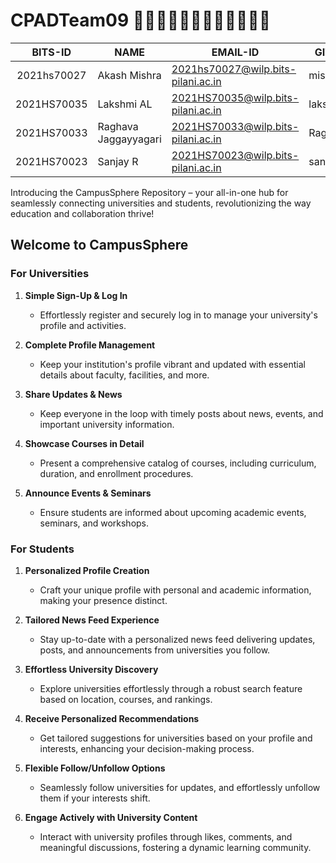 # CPADTeam09 👨🏻‍💻👩🏻‍💻👨🏻‍💻👨🏻‍💻

|   BITS-ID   | NAME                 | EMAIL-ID                           | GITHUB-ID    |
|:-----------:|----------------------|------------------------------------|--------------|
| 2021hs70027 | Akash Mishra         | 2021hs70027@wilp.bits-pilani.ac.in | missra21     |
| 2021HS70035 | Lakshmi AL           | 2021HS70035@wilp.bits-pilani.ac.in | lakshmi28al  |
| 2021HS70033 | Raghava Jaggayyagari | 2021HS70033@wilp.bits-pilani.ac.in | Raghava0200  |
| 2021HS70023 | Sanjay R             | 2021HS70023@wilp.bits-pilani.ac.in | sanjayravimy |

Introducing the CampusSphere Repository – your all-in-one hub for seamlessly connecting universities and students, revolutionizing the way education and collaboration thrive!

## Welcome to CampusSphere

### For Universities

1. **Simple Sign-Up & Log In**
   - Effortlessly register and securely log in to manage your university's profile and activities.

2. **Complete Profile Management**
   - Keep your institution's profile vibrant and updated with essential details about faculty, facilities, and more.

3. **Share Updates & News**
   - Keep everyone in the loop with timely posts about news, events, and important university information.

4. **Showcase Courses in Detail**
   - Present a comprehensive catalog of courses, including curriculum, duration, and enrollment procedures.

5. **Announce Events & Seminars**
   - Ensure students are informed about upcoming academic events, seminars, and workshops.

### For Students

1. **Personalized Profile Creation**
   - Craft your unique profile with personal and academic information, making your presence distinct.

2. **Tailored News Feed Experience**
   - Stay up-to-date with a personalized news feed delivering updates, posts, and announcements from universities you follow.

3. **Effortless University Discovery**
   - Explore universities effortlessly through a robust search feature based on location, courses, and rankings.

4. **Receive Personalized Recommendations**
   - Get tailored suggestions for universities based on your profile and interests, enhancing your decision-making process.

5. **Flexible Follow/Unfollow Options**
   - Seamlessly follow universities for updates, and effortlessly unfollow them if your interests shift.

6. **Engage Actively with University Content**
   - Interact with university profiles through likes, comments, and meaningful discussions, fostering a dynamic learning community.
